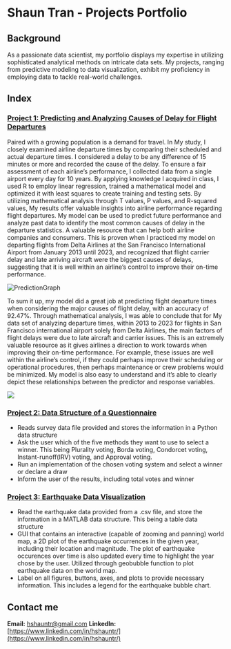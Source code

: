 # Shaun Tran - Projects Portfolio 

## Background
As a passionate data scientist, my portfolio displays my expertise in utilizing sophisticated analytical methods on intricate data sets. My projects, ranging from predictive modeling to data visualization, exhibit my proficiency in employing data to tackle real-world challenges.


## Index

### [Project 1: Predicting and Analyzing Causes of Delay for Flight Departures](https://github.com/hshauntr/CausesOfDelays)
Paired with a growing population is a demand for travel. In My study, I closely examined
airline departure times by comparing their scheduled and actual departure times. I considered a delay to
be any difference of 15 minutes or more and recorded the cause of the delay. To ensure a fair assessment
of each airline’s performance, I collected data from a single airport every day for 10 years. By applying
knowledge I acquired in class, I used R to employ linear regression, trained a mathematical model
and optimized it with least squares to create training and testing sets. By utilizing mathematical analysis
through T values, P values, and R-squared values, My results offer valuable insights into airline
performance regarding flight departures. My model can be used to predict future performance and
analyze past data to identify the most common causes of delay in the departure statistics. A valuable
resource that can help both airline companies and consumers. This is proven when I practiced my
model on departing flights from Delta Airlines at the San Francisco International Airport from January
2013 until 2023, and recognized that flight carrier delay and late arriving aircraft were the biggest causes
of delays, suggesting that it is well within an airline’s control to improve their on-time performance.

![PredictionGraph](https://github.com/hshauntr/hshauntr.github.io/blob/main/assets/img/predgraph.png)

To sum it up, my model did a great job at predicting flight departure times when considering the
major causes of flight delay, with an accuracy of 92.47%. Through mathematical analysis, I was able
to conclude that for My data set of analyzing departure times, within 2013 to 2023 for flights in San
Francisco international airport solely from Delta Airlines, the main factors of flight delays were due to
late aircraft and carrier issues. This is an extremely valuable resource as it gives airlines a direction to
work towards when improving their on-time performance. For example, these issues are well within the
airline’s control, if they could perhaps improve their scheduling or operational procedures, then perhaps
maintenance or crew problems would be minimized. My model is also easy to understand and it’s able to
clearly depict these relationships between the predictor and response variables. 

![](https://github.com/hshauntr/hshauntr.github.io/blob/main/assets/img/summarymodel.png)

### [Project 2: Data Structure of a Questionnaire](https://github.com/hshauntr/VotingQuestionnaire)
- Reads survey data file provided and stores the information in a Python data structure
- Ask the user which of the five methods they want to use to select a winner. This being Plurality voting, Borda voting, Condorcet voting, Instant-runoff(IRV) voting, and Approval voting.
- Run an implementation of the chosen voting system and select a winner or declare a draw
- Inform the user of the results, including total votes and winner

### [Project 3: Earthquake Data Visualization](https://github.com/hshauntr/EarthQDataV)
- Read the earthquake data provided from a .csv file, and store the information in a MATLAB data structure. This being a table data structure
- GUI that contains an interactive (capable of zooming and panning) world map, a 2D plot of the earthquake occurrences in the given year, including their location and magnitude. The plot of earthquake occurences over time is also updated every time to highlight the year chose by the user. Utilized through geobubble function to plot earthquake data on the world map.
- Label on all figures, buttons, axes, and plots to provide necessary information. This includes a legend for the earthquake bubble chart.

## Contact me 
**Email:** hshauntr@gmail.com
**LinkedIn:** [https://www.linkedin.com/in/hshauntr/](https://www.linkedin.com/in/hshauntr/)

